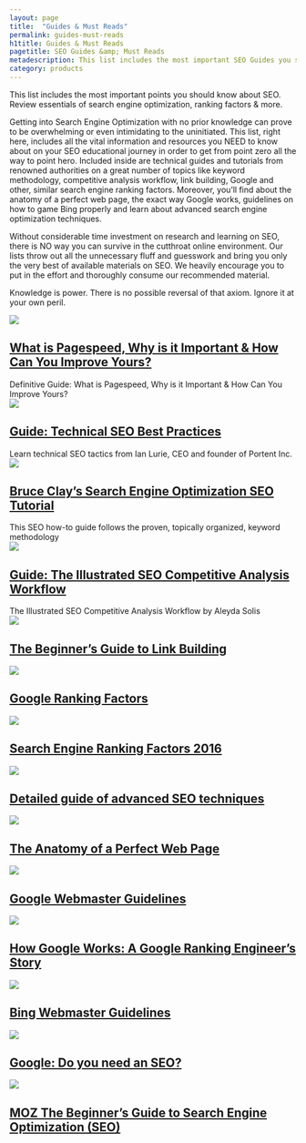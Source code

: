 ```yaml
---
layout: page
title:  "Guides & Must Reads"
permalink: guides-must-reads
h1title: Guides & Must Reads
pagetitle: SEO Guides &amp; Must Reads    
metadescription: This list includes the most important SEO Guides you should know about SEO. Review essentials of search engine optimization, ranking factors &amp; more.
category: products
---
```

This list includes the most important points you should know about SEO. Review essentials of search engine optimization, ranking factors & more.

Getting into Search Engine Optimization with no prior knowledge can prove to be overwhelming or even intimidating to the uninitiated. This list, right here, includes all the vital information and resources you NEED to know about on your SEO educational journey in order to get from point zero all the way to point hero. Included inside are technical guides and tutorials from renowned authorities on a great number of topics like keyword methodology, competitive analysis workflow, link building, Google and other, similar search engine ranking factors. Moreover, you’ll find about the anatomy of a perfect web page, the exact way Google works, guidelines on how to game Bing properly and learn about advanced search engine optimization techniques.

Without considerable time investment on research and learning on SEO, there is NO way you can survive in the cutthroat online environment. Our lists throw out all the unnecessary fluff and guesswork and bring you only the very best of available materials on SEO. We heavily encourage you to put in the effort and thoroughly consume our recommended material.

Knowledge is power. There is no possible reversal of that axiom. Ignore it at your own peril.

<article class="resource">
<div class="resource__thumb"><img  src="/wp-content/uploads/2017/09/page-speed-tips-min-200x200.png"  /></div>
<div class="resource__info">
<h2 ><a href="http://www.digitalexaminer.com/page-speed/?ref=curatedseotools.com" target="_blank class=">What is Pagespeed, Why is it Important &amp; How Can You Improve Yours?</a></h2>
Definitive Guide: What is Pagespeed, Why is it Important &amp; How Can You Improve Yours?

</div>
</article><article class="resource">
<div class="resource__thumb"><img  src="/wp-content/uploads/2017/01/guide-technical-seo-best-practices-200x200.png"  /></div>
<div class="resource__info">
<h2 ><a href="http://essentials.portent.com/portent-technical-seo-best-practices/?ref=curatedseotools.com" target="_blank class=">Guide: Technical SEO Best Practices</a></h2>
Learn technical SEO tactics from Ian Lurie, CEO and founder of Portent Inc.

</div>
</article><article class="resource">
<div class="resource__thumb"><img  src="/wp-content/uploads/2016/12/bruce-clays-search-engine-optimization-seo-tutorial-200x200.jpg"  /></div>
<div class="resource__info">
<h2 ><a href="http://www.bruceclay.com/seo/search-engine-optimization.htm?ref=curatedseotools.com" target="_blank class=">Bruce Clay’s Search Engine Optimization SEO Tutorial</a></h2>
This SEO how-to guide follows the proven, topically organized, keyword methodology

</div>
</article><article class="resource">
<div class="resource__thumb"><img  src="/wp-content/uploads/2016/12/guide-the-illustrated-seo-competitive-analysis-workflow-200x200.jpg"  /></div>
<div class="resource__info">
<h2 ><a href="https://moz.com/blog/illustrated-seo-competitive-analysis-workflow?ref=curatedseotools.com" target="_blank class=">Guide: The Illustrated SEO Competitive Analysis Workflow</a></h2>
The Illustrated SEO Competitive Analysis Workflow by Aleyda Solis

</div>
</article><article class="resource">
<div class="resource__thumb"><img  src="/wp-content/uploads/2016/12/Ar_Icon_Article.svg_-200x200.png"  /></div>
<div class="resource__info">
<h2 ><a href="https://moz.com/beginners-guide-to-link-building?ref=curatedseotools.com" target="_blank class=">The Beginner’s Guide to Link Building</a></h2>
</div>
</article><article class="resource">
<div class="resource__thumb"><img  src="/wp-content/uploads/2016/12/google-ranking-factors-200x200.jpg"  /></div>
<div class="resource__info">
<h2 ><a href="https://northcutt.com/wr/google-ranking-factors/?ref=curatedseotools.com" target="_blank class=">Google Ranking Factors</a></h2>
</div>
</article><article class="resource">
<div class="resource__thumb"><img  src="/wp-content/uploads/2016/12/search-engine-ranking-factors-2016-200x200.jpg" sizes="(max-width: 200px) 100vw, 200px" srcset="https://curatedseotools.com/wp-content/uploads/2016/12/search-engine-ranking-factors-2016-200x200.jpg 200w, https://curatedseotools.com/wp-content/uploads/2016/12/search-engine-ranking-factors-2016-500x500.jpg 500w, https://curatedseotools.com/wp-content/uploads/2016/12/search-engine-ranking-factors-2016-90x90.jpg 90w, https://curatedseotools.com/wp-content/uploads/2016/12/search-engine-ranking-factors-2016.jpg 660w"  /></div>
<div class="resource__info">
<h2 ><a href="http://backlinko.com/search-engine-ranking?ref=curatedseotools.com" target="_blank class=">Search Engine Ranking Factors 2016</a></h2>
</div>
</article><article class="resource">
<div class="resource__thumb"><img  src="/wp-content/uploads/2016/12/detailed-guide-of-advanced-seo-techniques-200x200.jpg"  /></div>
<div class="resource__info">
<h2 ><a href="https://www.quicksprout.com/the-advanced-guide-to-seo/?ref=curatedseotools.com" target="_blank class=">Detailed guide of advanced SEO techniques</a></h2>
</div>
</article><article class="resource">
<div class="resource__thumb"><img  src="/wp-content/uploads/2016/12/the-anatomy-of-a-perfect-web-page-200x200.png"  /></div>
<div class="resource__info">
<h2 ><a href="http://www.hitreach.com/perfect-web-page/?ref=curatedseotools.com" target="_blank class=">The Anatomy of a Perfect Web Page</a></h2>
</div>
</article><article class="resource">
<div class="resource__thumb"><img  src="/wp-content/uploads/2016/12/google-webmaster-guidelines-200x200.png"  /></div>
<div class="resource__info">
<h2 ><a href="https://support.google.com/webmasters/answer/35769?ref=curatedseotools.com" target="_blank class=">Google Webmaster Guidelines</a></h2>
</div>
</article><article class="resource">
<div class="resource__thumb"><img  src="/wp-content/uploads/2016/12/how-google-works-a-google-ranking-engineers-story-200x200.jpg"  /></div>
<div class="resource__info">
<h2 ><a href="https://www.youtube.com/watch?v=iJPu4vHETXw?ref=curatedseotools.com" target="_blank class=">How Google Works: A Google Ranking Engineer’s Story</a></h2>
</div>
</article><article class="resource">
<div class="resource__thumb"><img  src="/wp-content/uploads/2016/12/bing-webmaster-guidelines-200x200.jpg"  /></div>
<div class="resource__info">
<h2 ><a href="https://www.bing.com/webmaster/help/webmaster-guidelines-30fba23a?ref=curatedseotools.com" target="_blank class=">Bing Webmaster Guidelines</a></h2>
</div>
</article><article class="resource">
<div class="resource__thumb"><img  src="/wp-content/uploads/2016/12/google-do-you-need-an-seo-200x200.jpg"  /></div>
<div class="resource__info">
<h2 ><a href="https://support.google.com/webmasters/answer/35291?hl=en?ref=curatedseotools.com" target="_blank class=">Google: Do you need an SEO?</a></h2>
</div>
</article><article class="resource">
<div class="resource__thumb"><img  src="/wp-content/uploads/2016/12/moz-the-beginners-guide-to-search-engine-optimization-seo-200x200.jpg"  /></div>
<div class="resource__info">
<h2 ><a href="https://moz.com/beginners-guide-to-seo?ref=curatedseotools.com" target="_blank class=">MOZ The Beginner’s Guide to Search Engine Optimization (SEO)</a></h2>
</div>
</article>
